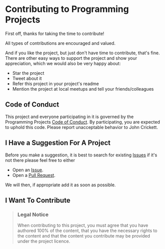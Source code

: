 # Contributing to Programming Projects

First off, thanks for taking the time to contribute!

All types of contributions are encouraged and valued.

And if you like the project, but just don't have time to contribute, that's fine. There are other easy ways to support the project and show your appreciation, which we would also be very happy about:
 - Star the project
 - Tweet about it
 - Refer this project in your project's readme
 - Mention the project at local meetups and tell your friends/colleagues

## Code of Conduct

This project and everyone participating in it is governed by the
Programming Projects [Code of Conduct](/CODE_OF_CONDUCT.md).
By participating, you are expected to uphold this code. Please report unacceptable behavior
to John Crickett.


## I Have a Suggestion For A Project

Before you make a suggestion, it is best to search for existing [Issues](https://github.com/ProgrammingProjectsFYI/programmingprojects/issues) if it's not there please feel free to either

- Open an [Issue](https://github.com/ProgrammingProjectsFYI/programmingprojects/issues/new).
- Open a [Pull Request](https://github.com/ProgrammingProjectsFYI/programmingprojects/pulls).

We will then, if appropriate add it as soon as possible.


## I Want To Contribute

> ### Legal Notice
> When contributing to this project, you must agree that you have authored 100% of the content, that you have the necessary rights to the content and that the content you contribute may be provided under the project licence.